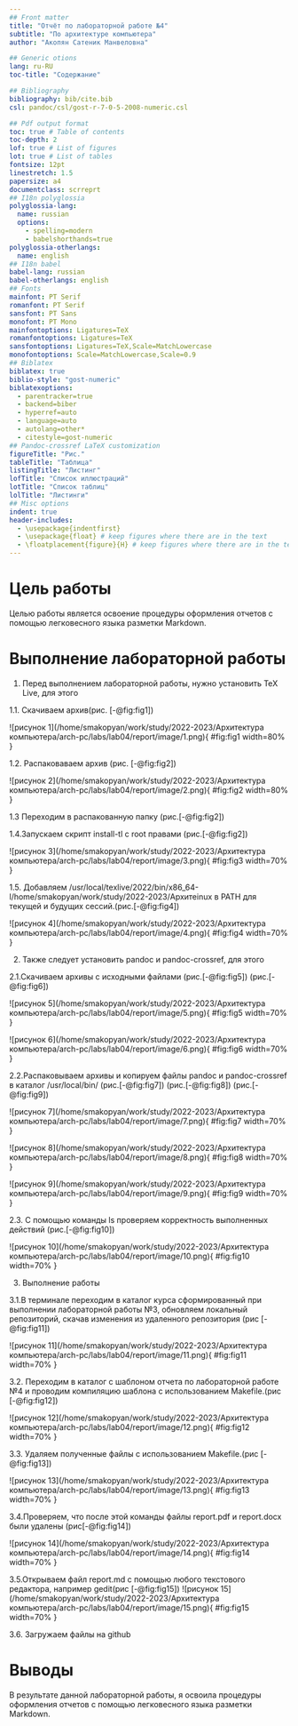 ```yaml
---
## Front matter
title: "Отчёт по лабораторной работе №4"
subtitle: "По архитектуре компьютера"
author: "Акопян Сатеник Манвеловна"

## Generic otions
lang: ru-RU
toc-title: "Содержание"

## Bibliography
bibliography: bib/cite.bib
csl: pandoc/csl/gost-r-7-0-5-2008-numeric.csl

## Pdf output format
toc: true # Table of contents
toc-depth: 2
lof: true # List of figures
lot: true # List of tables
fontsize: 12pt
linestretch: 1.5
papersize: a4
documentclass: scrreprt
## I18n polyglossia
polyglossia-lang:
  name: russian
  options:
	- spelling=modern
	- babelshorthands=true
polyglossia-otherlangs:
  name: english
## I18n babel
babel-lang: russian
babel-otherlangs: english
## Fonts
mainfont: PT Serif
romanfont: PT Serif
sansfont: PT Sans
monofont: PT Mono
mainfontoptions: Ligatures=TeX
romanfontoptions: Ligatures=TeX
sansfontoptions: Ligatures=TeX,Scale=MatchLowercase
monofontoptions: Scale=MatchLowercase,Scale=0.9
## Biblatex
biblatex: true
biblio-style: "gost-numeric"
biblatexoptions:
  - parentracker=true
  - backend=biber
  - hyperref=auto
  - language=auto
  - autolang=other*
  - citestyle=gost-numeric
## Pandoc-crossref LaTeX customization
figureTitle: "Рис."
tableTitle: "Таблица"
listingTitle: "Листинг"
lofTitle: "Список иллюстраций"
lotTitle: "Список таблиц"
lolTitle: "Листинги"
## Misc options
indent: true
header-includes:
  - \usepackage{indentfirst}
  - \usepackage{float} # keep figures where there are in the text
  - \floatplacement{figure}{H} # keep figures where there are in the text
---
```


# Цель работы

Целью работы является освоение процедуры оформления отчетов с помощью легковесного языка разметки Markdown.

# Выполнение лабораторной работы

1. Перед выполнением лабораторной работы, нужно установить TeX Live, для этого
	
1.1. Скачиваем архив(рис. [-@fig:fig1])
	
![рисунок 1](/home/smakopyan/work/study/2022-2023/Архитектура компьютера/arch-pc/labs/lab04/report/image/1.png){ #fig:fig1 width=80% }
	
1.2. Распаковаваем архив (рис. [-@fig:fig2]) 
	
![рисунок 2](/home/smakopyan/work/study/2022-2023/Архитектура компьютера/arch-pc/labs/lab04/report/image/2.png){ #fig:fig2 width=80% }
	
1.3 Переходим в распакованную папку (рис.[-@fig:fig2])
 	
1.4.Запускаем скрипт install-tl c root правами (рис.[-@fig:fig2]) 
 	
![рисунок 3](/home/smakopyan/work/study/2022-2023/Архитектура компьютера/arch-pc/labs/lab04/report/image/3.png){ #fig:fig3 width=70% }
	
1.5. Добавляем /usr/local/texlive/2022/bin/x86_64-l/home/smakopyan/work/study/2022-2023/Архитеinux в PATH для текущей и будущих сессий.(рис.[-@fig:fig4]) 
	
![рисунок 4](/home/smakopyan/work/study/2022-2023/Архитектура компьютера/arch-pc/labs/lab04/report/image/4.png){ #fig:fig4 width=70% }

2. Также следует установить pandoc и pandoc-crossref, для этого

2.1.Скачиваем архивы с исходными файлами (рис.[-@fig:fig5]) (рис.[-@fig:fig6]) 

![рисунок 5](/home/smakopyan/work/study/2022-2023/Архитектура компьютера/arch-pc/labs/lab04/report/image/5.png){ #fig:fig5 width=70% } 

![рисунок 6](/home/smakopyan/work/study/2022-2023/Архитектура компьютера/arch-pc/labs/lab04/report/image/6.png){ #fig:fig6 width=70% }

2.2.Распаковываем архивы и копируем файлы pandoc и pandoc-crossref в каталог /usr/local/bin/ (рис.[-@fig:fig7]) (рис.[-@fig:fig8]) (рис.[-@fig:fig9]) 

![рисунок 7](/home/smakopyan/work/study/2022-2023/Архитектура компьютера/arch-pc/labs/lab04/report/image/7.png){ #fig:fig7 width=70% } 

![рисунок 8](/home/smakopyan/work/study/2022-2023/Архитектура компьютера/arch-pc/labs/lab04/report/image/8.png){ #fig:fig8 width=70% } 

![рисунок 9](/home/smakopyan/work/study/2022-2023/Архитектура компьютера/arch-pc/labs/lab04/report/image/9.png){ #fig:fig9 width=70% }
	
2.3. C помощью команды ls проверяем корректность выполненных действий  (рис.[-@fig:fig10])
 	
![рисунок 10](/home/smakopyan/work/study/2022-2023/Архитектура компьютера/arch-pc/labs/lab04/report/image/10.png){ #fig:fig10 width=70% }

 3. Выполнение работы

3.1.В терминале переходим в каталог курса сформированный при выполнении лабораторной работы №3, обновляем локальный репозиторий, скачав изменения из удаленного репозитория (рис [-@fig:fig11]) 

![рисунок 11](/home/smakopyan/work/study/2022-2023/Архитектура компьютера/arch-pc/labs/lab04/report/image/11.png){ #fig:fig11 width=70% }

3.2. Переходим в каталог с шаблоном отчета по лабораторной работе №4 и проводим компиляцию шаблона с использованием Makefile.(рис [-@fig:fig12]) 

![рисунок 12](/home/smakopyan/work/study/2022-2023/Архитектура компьютера/arch-pc/labs/lab04/report/image/12.png){ #fig:fig12 width=70% }

3.3. Удаляем полученные файлы с использованием Makefile.(рис [-@fig:fig13])

![рисунок 13](/home/smakopyan/work/study/2022-2023/Архитектура компьютера/arch-pc/labs/lab04/report/image/13.png){ #fig:fig13 width=70% }

3.4.Проверяем, что после этой команды файлы report.pdf и report.docx были удалены (рис[-@fig:fig14]) 

![рисунок 14](/home/smakopyan/work/study/2022-2023/Архитектура компьютера/arch-pc/labs/lab04/report/image/14.png){ #fig:fig14 width=70% }

3.5.Открываем файл report.md c помощью любого текстового редактора, например gedit(рис [-@fig:fig15]) 
![рисунок 15](/home/smakopyan/work/study/2022-2023/Архитектура компьютера/arch-pc/labs/lab04/report/image/15.png){ #fig:fig15 width=70% }

3.6. Загружаем файлы на github

# Выводы

В результате данной лабораторной работы, я освоила процедуры оформления отчетов с помощью легковесного языка разметки Markdown.


